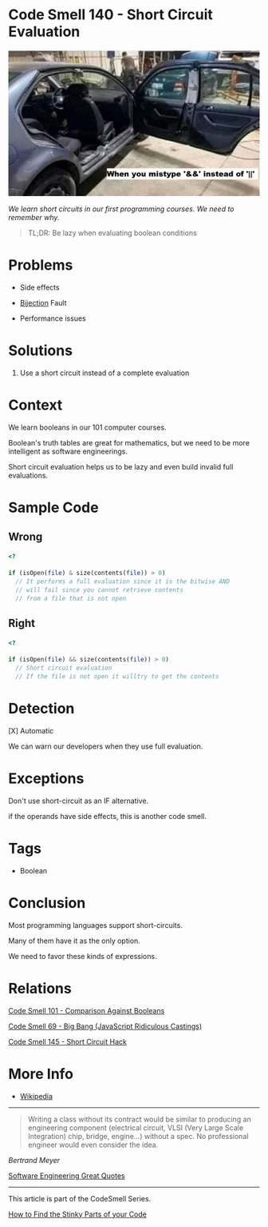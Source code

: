 # Code Smell 140 - Short Circuit Evaluation

![Code Smell 140 - Short Circuit Evaluation](Code%20Smell%20140%20-%20Short%20Circuit%20Evaluation.jpg)

*We learn short circuits in our first programming courses. We need to remember why.*

> TL;DR: Be lazy when evaluating boolean conditions

# Problems

- Side effects

- [Bijection](https://github.com/mcsee/Software-Design-Articles/tree/main/Articles/Theory/The%20One%20and%20Only%20Software%20Design%20Principle/readme.md) Fault

- Performance issues

# Solutions

1. Use a short circuit instead of a complete evaluation

# Context

We learn booleans in our 101 computer courses.

Boolean's truth tables are great for mathematics, but we need to be more intelligent as software engineerings.

Short circuit evaluation helps us to be lazy and even build invalid full evaluations.  

# Sample Code

## Wrong

[Gist Url]: # (https://gist.github.com/mcsee/57e3cb3fc3c5e8c90a544834022f3ab8)
```php
<?

if (isOpen(file) & size(contents(file)) > 0)
  // It performs a full evaluation since it is the bitwise AND
  // will fail since you cannot retrieve contents
  // from a file that is not open
```

## Right

[Gist Url]: # (https://gist.github.com/mcsee/c548b8d38d7ddfd3dc98aa799ef975c1)
```php
<?

if (isOpen(file) && size(contents(file)) > 0)
  // Short circuit evaluation 
  // If the file is not open it willtry to get the contents  
```

# Detection

[X] Automatic 

We can warn our developers when they use full evaluation.

# Exceptions

Don't use short-circuit as an IF alternative. 

if the operands have side effects, this is another code smell. 

# Tags

- Boolean

# Conclusion

Most programming languages support short-circuits. 

Many of them have it as the only option.

We need to favor these kinds of expressions.

# Relations

[Code Smell 101 - Comparison Against Booleans](https://github.com/mcsee/Software-Design-Articles/tree/main/Articles/Code%20Smells/Code%20Smell%20101%20-%20Comparison%20Against%20Booleans/readme.md)

[Code Smell 69 - Big Bang (JavaScript Ridiculous Castings)](https://github.com/mcsee/Software-Design-Articles/tree/main/Articles/Code%20Smells/Code%20Smell%2069%20-%20Big%20Bang%20(JavaScript%20Ridiculous%20Castings)/readme.md)

[Code Smell 145 - Short Circuit Hack](https://github.com/mcsee/Software-Design-Articles/tree/main/Articles/Code%20Smells/Code%20Smell%20145%20-%20Short%20Circuit%20Hack/readme.md)

# More Info

- [Wikipedia](https://en.wikipedia.org/wiki/Short-circuit_evaluation)

* * *

> Writing a class without its contract would be similar to producing an engineering component (electrical circuit, VLSI (Very Large Scale Integration) chip, bridge, engine...) without a spec. No professional engineer would even consider the idea.

_Bertrand Meyer_
 
[Software Engineering Great Quotes](https://github.com/mcsee/Software-Design-Articles/tree/main/Articles/Quotes/Software%20Engineering%20Great%20Quotes/readme.md)

* * *

This article is part of the CodeSmell Series.

[How to Find the Stinky Parts of your Code](https://github.com/mcsee/Software-Design-Articles/tree/main/Articles/Code%20Smells/How%20to%20Find%20the%20Stinky%20parts%20of%20your%20Code/readme.md)